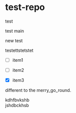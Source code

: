 # test-repo

test

test main

new test

testettstetstet

- [ ] item1
- [ ] item2
- [x] item3


different to the merry\_go\_round.


kdhfbvkshb<br>jshdbckhsb
